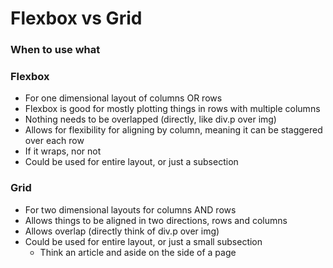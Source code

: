 # Flexbox vs Grid
### When to use what


### Flexbox
- For one dimensional layout of columns OR rows
- Flexbox is good for mostly plotting things in rows with multiple columns
- Nothing needs to be overlapped (directly, like div.p over img)
- Allows for flexibility for aligning by column, meaning it can be staggered over each row
- If it wraps, nor not
- Could be used for entire layout, or just a subsection



### Grid
- For two dimensional layouts for columns AND rows
- Allows things to be aligned in two directions, rows and columns
- Allows overlap (directly think of div.p over img)
- Could be used for entire layout, or just a small subsection
	- Think an article and aside on the side of a page

